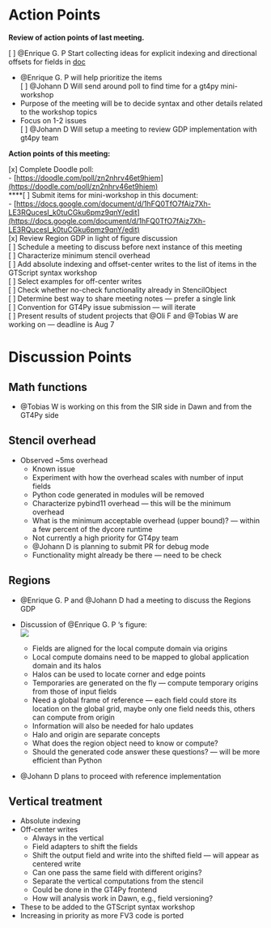 # Action Points  
  
**Review of action points of last meeting.**  
  
[ ] @Enrique G. P Start collecting ideas for explicit indexing and directional offsets for fields in [doc](https://docs.google.com/document/d/1J0i89ZqITf-s27CrE215OsVI1MWSXx_aC2TZErxbEI8/edit#)  
- @Enrique G. P will help prioritize the items  
[ ] @Johann D Will send around poll to find time for a gt4py mini-workshop  
- Purpose of the meeting will be to decide syntax and other details related to the workshop topics  
- Focus on 1-2 issues  
[ ] @Johann D Will setup a meeting to review GDP implementation with gt4py team  
  
**Action points of this meeting:**  
  
[x] Complete Doodle poll:  
    - [https://doodle.com/poll/zn2nhrv46et9hiem](https://doodle.com/poll/zn2nhrv46et9hiem)  
****[ ] Submit items for mini-workshop in this document:  
    - [https://docs.google.com/document/d/1hFQ0TfO7fAiz7Xh-LE3RQucesI_k0tuCGku6pmz9qnY/edit](https://docs.google.com/document/d/1hFQ0TfO7fAiz7Xh-LE3RQucesI_k0tuCGku6pmz9qnY/edit)  
[x] Review Region GDP in light of figure discussion  
[ ] Schedule a meeting to discuss before next instance of this meeting  
[ ] Characterize minimum stencil overhead  
[ ] Add absolute indexing and offset-center writes to the list of items in the GTScript syntax workshop  
[ ] Select examples for off-center writes  
[ ] Check whether no-check functionality already in StencilObject  
[ ] Determine best way to share meeting notes — prefer a single link  
[ ] Convention for GT4Py issue submission — will iterate  
[ ] Present results of student projects that @Oli F and @Tobias W are working on — deadline is Aug 7  
# Discussion Points  
## Math functions  
- @Tobias W is working on this from the SIR side in Dawn and from the GT4Py side  
  
  
## Stencil overhead  
- Observed ~5ms overhead  
    - Known issue  
    - Experiment with how the overhead scales with number of input fields  
    - Python code generated in modules will be removed  
    - Characterize pybind11 overhead — this will be the minimum overhead  
    - What is the minimum acceptable overhead (upper bound)? — within a few percent of the dycore runtime  
    - Not currently a high priority for GT4py team  
    - @Johann D  is planning to submit PR for debug mode  
    - Functionality might already be there — need to be check  
  
  
## Regions  
- @Enrique G. P and @Johann D had a meeting to discuss the Regions GDP  
- Discussion of @Enrique G. P ‘s figure:  
![](https://paper-attachments.dropbox.com/s_29BD4C5C5F9BC0EB23379F0306EA720B6B6E8B4D3E55F6D0538BC148364F1815_1595348347809_domain_regions_ink.svg)  
  
    - Fields are aligned for the local compute domain via origins  
    - Local compute domains need to be mapped to global application domain and its halos  
    - Halos can be used to locate corner and edge points  
    - Temporaries are generated on the fly — compute temporary origins from those of input fields  
    - Need a global frame of reference — each field could store its location on the global grid, maybe only one field needs this, others can compute from origin  
    - Information will also be needed for halo updates  
    - Halo and origin are separate concepts  
    - What does the region object need to know or compute?  
    - Should the generated code answer these questions? — will be more efficient than Python  
- @Johann D  plans to proceed with reference implementation  
  
  
## Vertical treatment  
- Absolute indexing  
- Off-center writes  
    - Always in the vertical  
    - Field adapters to shift the fields  
    - Shift the output field and write into the shifted field — will appear as centered write  
    - Can one pass the same field with different origins?  
    - Separate the vertical computations from the stencil  
    - Could be done in the GT4Py frontend  
    - How will analysis work in Dawn, e.g., field versioning?  
- These to be added to the GTScript syntax workshop  
- Increasing in priority as more FV3 code is ported  
